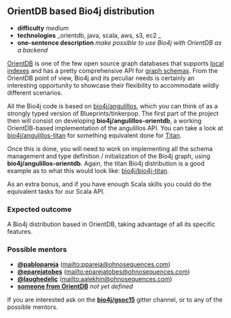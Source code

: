 ## OrientDB based Bio4j distribution

- **difficulty** _medium_
- **technologies** _orientdb, java, scala, aws, s3, ec2 _
- **one-sentence description** _make possible to use Bio4j with OrientDB as a backend_

[OrientDB](www.orientechnologies.com/orientdb/) is one of the few open source graph databases that supports [local indexes](https://github.com/orientechnologies/orientdb/issues/1895) and has a pretty comprehensive API for [graph schemas](http://www.orientechnologies.com/docs/last/orientdb.wiki/Schema.html). From the OrientDB point of view, Bio4j and its peculiar needs is certainly an interesting opportunity to showcase their flexibility to accommodate wildly different scenarios.

All the Bio4j code is based on [bio4j/angulillos](https://github.com/bio4j/angulillos), which you can think of as a strongly typed version of Blueprints/tinkerpop. The first part of the project then will consist on developing **bio4j/angulillos-orientdb**, a working OrientDB-based implementation of the angulillos API. You can take a look at [bio4j/angulillos-titan](https://github.com/bio4j/angulillos-titan) for something equivalent done for [Titan](http://thinkaurelius.github.io/titan/).

Once this is done, you will need to work on implementing all the schema management and type definition / initialization of the Bio4j graph, using **bio4j/angulillos-orientdb**. Again, the titan Bio4j distribution is a good example as to what this would look like: [bio4j/bio4j-titan](https://bio4j.com/bio4j/bio4j-titan). 

As an extra bonus, and if you have enough Scala skills you could do the equivalent tasks for our Scala API.

### Expected outcome

A Bio4j distribution based in OrientDB, taking advantage of all its specific features.

### Possible mentors

- **[@pablopareja](https://github.com/pablopareja)** (<mailto:ppareja@ohnosequences.com>)
- **[@eparejatobes](https://github.com/eparejatobes)** (<mailto:eparejatobes@ohnosequences.com>)
- **[@laughedelic](https://github.com/laughedelic)** (<mailto:aalekhin@ohnosequences.com>)
- **[someone from OrientDB](???)** _not yet defined_

If you are interested ask on the **[bio4j/gsoc15](https://gitter.im/bio4j/gsoc15?utm_source=share-link&utm_medium=link&utm_campaign=share-link)** gitter channel, or to any of the possible mentors.
